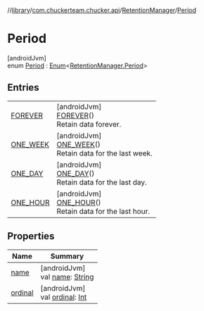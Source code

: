 //[library](../../../../index.md)/[com.chuckerteam.chucker.api](../../index.md)/[RetentionManager](../index.md)/[Period](index.md)

# Period

[androidJvm]\
enum [Period](index.md) : [Enum](https://kotlinlang.org/api/latest/jvm/stdlib/kotlin/-enum/index.html)&lt;[RetentionManager.Period](index.md)&gt;

## Entries

| | |
|---|---|
| [FOREVER](-f-o-r-e-v-e-r/index.md) | [androidJvm]<br>[FOREVER](-f-o-r-e-v-e-r/index.md)()<br>Retain data forever. |
| [ONE_WEEK](-o-n-e_-w-e-e-k/index.md) | [androidJvm]<br>[ONE_WEEK](-o-n-e_-w-e-e-k/index.md)()<br>Retain data for the last week. |
| [ONE_DAY](-o-n-e_-d-a-y/index.md) | [androidJvm]<br>[ONE_DAY](-o-n-e_-d-a-y/index.md)()<br>Retain data for the last day. |
| [ONE_HOUR](-o-n-e_-h-o-u-r/index.md) | [androidJvm]<br>[ONE_HOUR](-o-n-e_-h-o-u-r/index.md)()<br>Retain data for the last hour. |

## Properties

| Name | Summary |
|---|---|
| [name](-o-n-e_-h-o-u-r/index.md#-372974862%2FProperties%2F-435046686) | [androidJvm]<br>val [name](-o-n-e_-h-o-u-r/index.md#-372974862%2FProperties%2F-435046686): [String](https://kotlinlang.org/api/latest/jvm/stdlib/kotlin/-string/index.html) |
| [ordinal](-o-n-e_-h-o-u-r/index.md#-739389684%2FProperties%2F-435046686) | [androidJvm]<br>val [ordinal](-o-n-e_-h-o-u-r/index.md#-739389684%2FProperties%2F-435046686): [Int](https://kotlinlang.org/api/latest/jvm/stdlib/kotlin/-int/index.html) |

